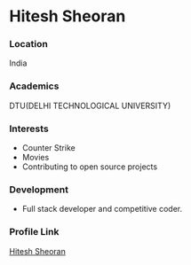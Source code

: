 # Hitesh Sheoran

### Location

India

### Academics

DTU(DELHI TECHNOLOGICAL UNIVERSITY)

### Interests

- Counter Strike
- Movies
- Contributing to open source projects

### Development

- Full stack developer and competitive coder.

### Profile Link

[Hitesh Sheoran](https://github.com/hiteshsheoran)
